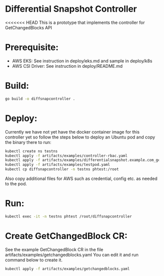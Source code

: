 # Differential Snapshot Controller

<<<<<<< HEAD
This is a prototype that implements the controller for GetChangedBlocks API

# Prerequisite:
- AWS EKS: See instruction in deploy/eks.md and sample in deploy/k8s
- AWS CSI Driver: See instruction in deploy/README.md

# Build:

```sh
go build -o diffsnapcontroller .
```

# Deploy:

Currently we have not yet have the docker container image for this controller yet so follow the steps below to deploy an Ubuntu pod and copy the binary there to run:

```sh
kubectl create ns testns
kubectl apply -f artifacts/examples/controller-rbac.yaml
kubectl apply -f artifacts/examples/differentialsnapshot.example.com_getchangedblocks.yaml
kubectl apply -f artifacts/examples/testpod.yaml
kubectl cp diffsnapcontroller -n testns phtest:/root
```

Also copy additional files for AWS such as credential, config etc. as needed to the pod.

# Run:

```sh
kubectl exec -it -n testns phtest /root/diffsnapcontroller
```

# Create GetChangedBlock CR:

See the example GetChangedBlock CR in the file artifacts/examples/getchangedblocks.yaml
You can edit it and run command below to create it.
```sh
kubectl apply -f artifacts/examples/getchangedblocks.yaml
```
